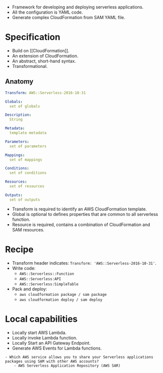 - Framework for developing and deploying serverless applications.
- All the configuration is YAML code.
- Generate complex CloudFormation from SAM YAML file.
# Specification
- Build on [[CloudFormation]].
- An extension of CloudFormation.
- An abstract, short-hand syntax.
- Transformational.
## Anatomy
```yaml
Transform: AWS::Serverless-2016-10-31

Globals:
  set of globals

Description:
  String

Metadata:
  template metadata

Parameters:
  set of parameters

Mappings:
  set of mappings

Conditions:
  set of conditions

Resources:
  set of resources

Outputs:
  set of outputs

```
- Transform is required to identify an AWS CloudFormation template.
- Global is optional to defines properties that are common to all serverless function.
- Resource is required, contains a combination of CloudFormation and SAM resources.
# Recipe
- Transform header indicates: `Transform: 'AWS::Serverless-2016-10-31'`.
- Write code:
	- `AWS::Serverless::Function`
	- `AWS::Serverless:API`
	- `AWS::Serverless:SimpleTable`
- Pack and deploy:
	- `aws cloudformation package / sam package`
	- `aws cloudformation deploy / sam deploy`
# Local capabilities
- Locally start AWS Lambda.
- Locally invoke Lambda function.
- Locally Start an API Gateway Endpoint.
- Generate AWS Events for Lambda functions.
```ad-note
- Which AWS service allows you to share your Serverless applications packages using SAM with other AWS accounts?
	- AWS Serverless Application Repository (AWS SAR)
```